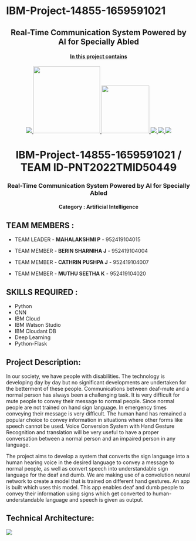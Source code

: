 # IBM-Project-14855-1659591021


<h2 align="center">Real-Time Communication System Powered by AI for Specially Abled <a href="https://github.com/IBM-EPBL/IBM-Project-17508-1659672731" target="_blank"></h2>

<h4 align="center">In this project contains </h4>
 
<p align="center">
<a href="https://www.ibm.com/in-en">
<img src="https://img.shields.io/badge/IBM-052FAD.svg?style=for-the-badge&logo=IBM&logoColor=white"> 
</a>
   <a href="https://www.python.org/g">
    <img src="https://forthebadge.com/images/badges/made-with-python.svg" width =182 >
  </a>

  <a href="https://www.ibm.com/cloud">
      <img src="https://img.shields.io/badge/IBM%20Watson-BE95FF.svg?style=for-the-badge&logo=IBM-Watson&logoColor=white" width=130>
  </a>
  <a href="https://opencv.org/">
    <img src="https://img.shields.io/badge/OpenCV-5C3EE8.svg?style=for-the-badge&logo=OpenCV&logoColor=white">
   </a>
 
  <a href="https://pandas.pydata.org/">
    <img src="https://img.shields.io/badge/pandas-150458.svg?style=for-the-badge&logo=pandas&logoColor=white">
    </a>
 
 <a href="https://keras.io/">
    <img src="https://img.shields.io/badge/Keras-D00000.svg?style=for-the-badge&logo=Keras&logoColor=white">
    </a>
</p>


<h1 align="center">IBM-Project-14855-1659591021 / TEAM ID-PNT2022TMID50449</h1>
<h3 align="center">Real-Time Communication System Powered by AI for Specially Abled </h3>
<h4 align="center">Category : Artificial Intelligence</h4>

## TEAM MEMBERS :

- TEAM LEADER - **MAHALAKSHMI P**  - 952419104015

- TEAM MEMBER - **BERIN SHARNIHA J** - 952419104004

- TEAM MEMBER - **CATHRIN PUSHPA J** - 952419104007

- TEAM MEMBER - **MUTHU SEETHA K** - 952419104020

## SKILLS REQUIRED :
 
 - Python
 - CNN
 - IBM Cloud
 - IBM Watson Studio
 - IBM Cloudant DB
 - Deep Learning
 - Python-Flask

 ## Project Description:

In our society, we have people with disabilities. The technology is developing day by day but no significant developments are undertaken for the betterment of these people. Communications between deaf-mute and a normal person has always been a challenging task. It is very difficult for mute people to convey their message to normal people. Since normal people are not trained on hand sign language. In emergency times conveying their message is very difficult. The human hand has remained a popular choice to convey information in situations where other forms like speech cannot be used. Voice Conversion System with Hand Gesture Recognition and translation will be very useful to have a proper conversation between a normal person and an impaired person in any language.

The project aims to develop a system that converts the sign language into a human hearing voice in the desired language to convey a message to normal people, as well as convert speech into understandable sign language for the deaf and dumb. We are making use of a convolution neural network to create a model that is trained on different hand gestures. An app is built which uses this model. This app enables deaf and dumb people to convey their information using signs which get converted to human-understandable language and speech is given as output.

## Technical Architecture:
<img src="https://user-images.githubusercontent.com/88279768/193276666-8e42b7a4-4929-49a5-af6d-dcddcb9308e3.png">

